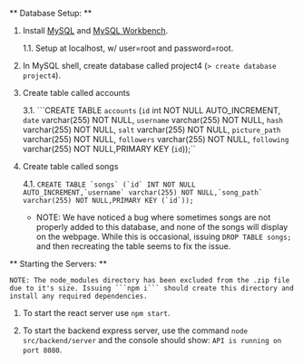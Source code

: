 
** Database Setup: **

 1. Install [MySQL](https://www.mysql.com/downloads/) and [MySQL Workbench](https://dev.mysql.com/downloads/workbench/).
 
 	1.1. Setup at localhost, w/ user=root and password=root.
 
 2. In MySQL shell, create database called project4 (`> create database project4`).
 
 3. Create table called accounts
 	
	3.1. ```CREATE TABLE `accounts` (`id` int NOT NULL AUTO_INCREMENT, `date` varchar(255) NOT NULL, `username` varchar(255) NOT NULL, `hash` varchar(255) NOT NULL, `salt` varchar(255) NOT NULL, `picture_path` varchar(255) NOT NULL, `followers` varchar(255) NOT NULL, `following` varchar(255) NOT NULL,PRIMARY KEY (`id`));``
 
 4. Create table called songs
    
    4.1. ```CREATE TABLE `songs` (`id` INT NOT NULL AUTO_INCREMENT,`username` varchar(255) NOT NULL,`song_path` varchar(255) NOT NULL,PRIMARY KEY (`id`));```
    
       - NOTE: We have noticed a bug where sometimes songs are not properly added to this database, and none of the songs will display on the webpage. While this is occasional, issuing ```DROP TABLE songs;``` and then recreating the table seems to fix the issue.
    
** Starting the Servers: **

    NOTE: The node_modules directory has been excluded from the .zip file due to it's size. Issuing ```npm i``` should create this directory and install any required dependencies. 

 1. To start the react server use ```npm start```.

 2. To start the backend express server, use the command ```node src/backend/server``` and the console should show: ```API is running on port 8080```.